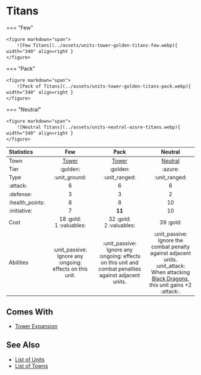 # Titans

=== "Few"

    <figure markdown="span">
        ![Few Titans](../assets/units-tower-golden-titans-few.webp){ width="340" align=right }
    </figure>

=== "Pack"

    <figure markdown="span">
        ![Pack of Titans](../assets/units-tower-golden-titans-pack.webp){ width="340" align=right }
    </figure>

=== "Neutral"

    <figure markdown="span">
        ![Neutral Titans](../assets/units-neutral-azure-titans.webp){ width="340" align=right }
    </figure>


| Statistics | Few | Pack | Neutral |
| :--- | :---: | :---: | :---: |
| Town | [Tower](../towns/tower.md) | [Tower](../towns/tower.md) | [Neutral](../towns/neutral.md) |
| Tier | :golden: | :golden: | :azure: |
| Type | :unit_ground: | :unit_ranged: | :unit_ranged: |
| :attack: | 6 | 6 | 6 |
| :defense: | 3 | 3 | 2 |
| :health_points: | 8 | 8 | 10 |
| :initiative: | 7 | **11** | 10 |
| Cost | 18 :gold:<br>1 :valuables: | 32 :gold:<br>2 :valuables: | 39 :gold: |
| Abilities | :unit_passive: Ignore any :ongoing: effects on this unit. | :unit_passive: Ignore any :ongoing: effects on this unit and combat penalties against adjacent units. | :unit_passive: Ignore the combat penalty against adjacent units.<br>:unit_attack: When attacking [Black Dragons](black_dragons.md), this unit gains +2 :attack:. |


## Comes With

- [Tower Expansion](../content/tower_expansion.md)


## See Also

- [List of Units](index.md)
- [List of Towns](../towns/index.md)